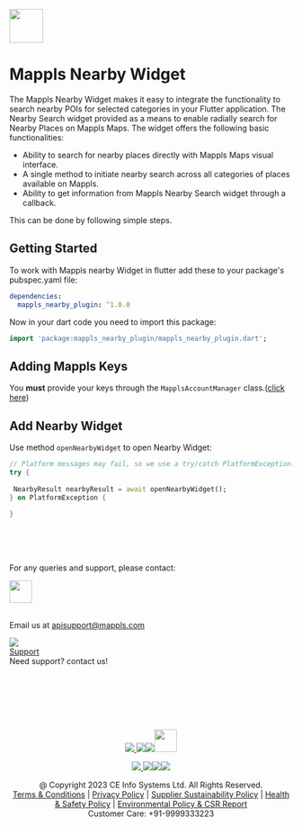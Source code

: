 [<img src="https://about.mappls.com/images/mappls-b-logo.svg" height="60"/> </p>](https://www.mapmyindia.com/api)

# Mappls Nearby Widget

The Mappls Nearby Widget makes it easy to integrate the functionality to search nearby POIs for selected categories in your Flutter application. The Nearby Search widget provided as a means to enable radially search for Nearby Places on Mappls Maps.
The widget offers the following basic functionalities:
- Ability to search for nearby places directly with Mappls Maps visual interface.
- A single method to initiate nearby search across all categories of places available on Mappls.
- Ability to get information from Mappls Nearby Search widget through a callback.

This can be done by following simple steps.

## Getting Started
To work with Mappls nearby Widget in flutter add these to your package's pubspec.yaml file:
~~~yaml  
dependencies:  
  mappls_nearby_plugin: ^1.0.0
~~~  

Now in your dart code you need to import this package:
~~~dart  
import 'package:mappls_nearby_plugin/mappls_nearby_plugin.dart';
~~~  



## Adding Mappls Keys

You **must** provide your keys through the `MapplsAccountManager` class.([click here](https://github.com/mappls-api/mappls-flutter-sdk/blob/main/docs/v1.0.0/Getting-Started.md#add-your-api-keys-to-the-sdk))

## Add Nearby Widget

Use method `openNearbyWidget` to open Nearby Widget:
~~~dart
// Platform messages may fail, so we use a try/catch PlatformException.  
try {  
  
 NearbyResult nearbyResult = await openNearbyWidget(); 
} on PlatformException {  
    
}
~~~


<br><br><br>

For any queries and support, please contact:

[<img src="https://about.mappls.com/images/mappls-logo.svg" height="40"/> </p>](https://about.mappls.com/api/)      
Email us at [apisupport@mappls.com](mailto:apisupport@mappls.com)


![](https://www.mapmyindia.com/api/img/icons/support.png)      
[Support](https://about.mappls.com/contact/)      
Need support? contact us!

<br></br>      
<br></br>

[<p align="center"> <img src="https://www.mapmyindia.com/api/img/icons/stack-overflow.png"/> ](https://stackoverflow.com/questions/tagged/mappls-api)[![](https://www.mapmyindia.com/api/img/icons/blog.png)](https://about.mappls.com/blog/)[![](https://www.mapmyindia.com/api/img/icons/gethub.png)](https://github.com/Mappls-api)[<img src="https://mmi-api-team.s3.ap-south-1.amazonaws.com/API-Team/npm-logo.one-third%5B1%5D.png" height="40"/> </p>](https://www.npmjs.com/org/mapmyindia)



[<p align="center"> <img src="https://www.mapmyindia.com/june-newsletter/icon4.png"/> ](https://www.facebook.com/Mapplsofficial)[![](https://www.mapmyindia.com/june-newsletter/icon2.png)](https://twitter.com/mappls)[![](https://www.mapmyindia.com/newsletter/2017/aug/llinkedin.png)](https://www.linkedin.com/company/mappls/)[![](https://www.mapmyindia.com/june-newsletter/icon3.png)](https://www.youtube.com/channel/UCAWvWsh-dZLLeUU7_J9HiOA)




<div align="center">@ Copyright 2023 CE Info Systems Ltd. All Rights Reserved.</div>      

<div align="center"> <a href="https://about.mappls.com/api/terms-&-conditions">Terms & Conditions</a> | <a href="https://about.mappls.com/about/privacy-policy">Privacy Policy</a> | <a href="https://about.mappls.com/pdf/mapmyIndia-sustainability-policy-healt-labour-rules-supplir-sustainability.pdf">Supplier Sustainability Policy</a> | <a href="https://about.mappls.com/pdf/Health-Safety-Management.pdf">Health & Safety Policy</a> | <a href="https://about.mappls.com/pdf/Environment-Sustainability-Policy-CSR-Report.pdf">Environmental Policy & CSR Report</a>      

<div align="center">Customer Care: +91-9999333223</div>